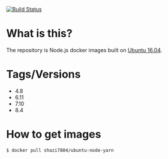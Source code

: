 [![Build Status](https://travis-ci.org/shazi7804/docker-ubuntu-node-yarn.svg?branch=master)](https://travis-ci.org/shazi7804/docker-ubuntu-node-yarn)
# What is this?
  The repository is Node.js docker images built on [Ubuntu 16.04](http://releases.ubuntu.com/16.04/).


# Tags/Versions
  - 4.8
  - 6.11
  - 7.10
  - 8.4

# How to get images

    $ docker pull shazi7804/ubuntu-node-yarn
